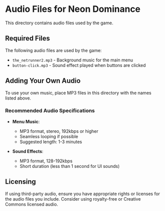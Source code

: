 # Audio Files for Neon Dominance

This directory contains audio files used by the game.

## Required Files

The following audio files are used by the game:

- `the_netrunner2.mp3` - Background music for the main menu
- `button-click.mp3` - Sound effect played when buttons are clicked

## Adding Your Own Audio

To use your own music, place MP3 files in this directory with the names listed above.

### Recommended Audio Specifications

- **Menu Music**: 
  - MP3 format, stereo, 192kbps or higher
  - Seamless looping if possible
  - Suggested length: 1-3 minutes

- **Sound Effects**:
  - MP3 format, 128-192kbps
  - Short duration (less than 1 second for UI sounds)

## Licensing

If using third-party audio, ensure you have appropriate rights or licenses for the audio files you include. Consider using royalty-free or Creative Commons licensed audio. 